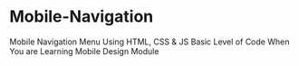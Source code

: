 # Mobile-Navigation
Mobile Navigation Menu Using HTML, CSS & JS
Basic Level of Code When You are Learning Mobile Design Module

